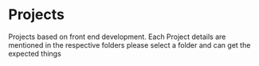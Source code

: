 
# Projects
Projects based on front end development. 
Each Project details are mentioned in the respective folders please select a folder and can get the expected things
